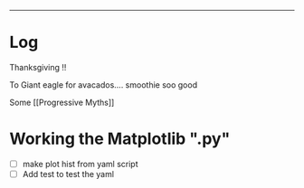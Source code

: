 

---

# Log

Thanksgiving !! 

To Giant eagle for avacados.... smoothie soo good

Some [[Progressive Myths]]

# Working the Matplotlib ".py"
- [ ]  make plot hist from yaml script
- [ ]  Add test to test the yaml 
